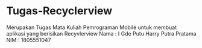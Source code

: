 # Tugas-Recyclerview
Merupakan Tugas Mata Kuliah Pemrograman Mobile untuk membuat aplikasi yang berisikan Recyvlerview
Nama : I Gde Putu Harry Putra Pratama
NIM  : 1805551047
